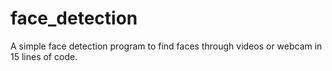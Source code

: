 # face_detection
A simple face detection program to find faces through videos or webcam in 15 lines of code.
